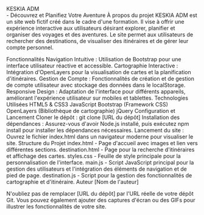 KESKIA ADM <br>- Découvrez et Planifiez Votre Aventure
À propos du projet
KESKIA ADM est un site web fictif créé dans le cadre d'une formation. Il vise à offrir une expérience interactive aux utilisateurs désirant explorer, planifier et organiser des voyages et des aventures. Le site permet aux utilisateurs de rechercher des destinations, de visualiser des itinéraires et de gérer leur compte personnel.

Fonctionnalités
Navigation Intuitive : Utilisation de Bootstrap pour une interface utilisateur réactive et accessible.
Cartographie Interactive : Intégration d'OpenLayers pour la visualisation de cartes et la planification d'itinéraires.
Gestion de Compte : Fonctionnalités de création et de gestion de compte utilisateur avec stockage des données dans le localStorage.
Responsive Design : Adaptation de l'interface pour différents appareils, améliorant l'expérience utilisateur sur mobiles et tablettes.
Technologies Utilisées
HTML5 & CSS3
JavaScript
Bootstrap (Framework CSS)
OpenLayers (Bibliothèque de cartographie)
jQuery
Configuration et Lancement
Cloner le dépôt : git clone [URL du dépôt]
Installation des dépendances : Assurez-vous d'avoir Node.js installé, puis exécutez npm install pour installer les dépendances nécessaires.
Lancement du site : Ouvrez le fichier index.html dans un navigateur moderne pour visualiser le site.
Structure du Projet
index.html - Page d'accueil avec images et lien vers différentes sections.
destination.html - Page pour la recherche d'itinéraires et affichage des cartes.
styles.css - Feuille de style principale pour la personnalisation de l'interface.
main.js - Script JavaScript principal pour la gestion des utilisateurs et l'intégration des éléments de navigation et de pied de page.
destination.js - Script pour la gestion des fonctionnalités de cartographie et d'itinéraire.
Auteur
[Nom de l'auteur]

N'oubliez pas de remplacer [URL du dépôt] par l'URL réelle de votre dépôt Git. Vous pouvez également ajouter des captures d'écran ou des GIFs pour illustrer les fonctionnalités de votre site.




